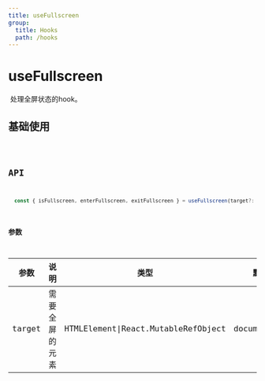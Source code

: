 ```yaml
---
title: useFullscreen
group:
  title: Hooks
  path: /hooks
---
```


# useFullscreen

 处理全屏状态的hook。

## 基础使用

<code src="./demos/demo1.tsx"/>

## API

```javascript
  const { isFullscreen, enterFullscreen, exitFullscreen } = useFullscreen(target?: HTMLElement | React.MutableRefObject<HTMLElement | null>);
```

### 参数

| 参数   | 说明           | 类型                                | 默认值        |
| ------ | -------------- | ----------------------------------- | ------------- |
| target | 需要全屏的元素 | HTMLElement\|React.MutableRefObject | document.body |

